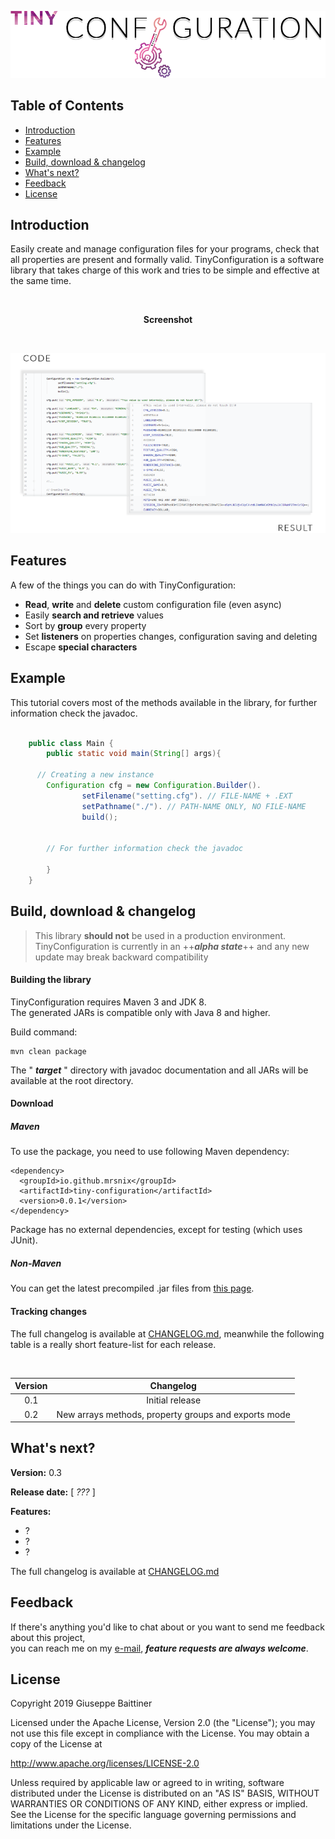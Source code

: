 <p align="center">
    <img alt="Logo" src="./img/TinyConfiguration.png">
</p>

## Table of Contents
- [Introduction](#introduction)
- [Features](#features)
- [Example](#example)
- [Build, download & changelog](#build-download--changelog)
- [What's next?](#whats-next)
- [Feedback](#feedback)
- [License](#license)

## Introduction
Easily create and manage configuration files for your programs, 
check that all properties are present and formally valid. 
TinyConfiguration is a software library that takes charge of this work 
and tries to be simple and effective at the same time.

<br>

<p align="center">
    <b>Screenshot</b>
</p>

<br>

<p align="center">
    <img src="./img/TinyConfiguration%20-%20Sample.png" alt="TinyConfiguration sample">
</p>

## Features
A few of the things you can do with TinyConfiguration:

* **Read**, **write** and **delete** custom configuration file (even async)
* Easily **search and retrieve** values
* Sort by **group** every property
* Set **listeners** on properties changes, configuration saving and deleting
* Escape **special characters**

## Example

This tutorial covers most of the methods available in the library, 
for further information check the javadoc.

````java

    public class Main {
        public static void main(String[] args){
        
      // Creating a new instance
        Configuration cfg = new Configuration.Builder().
                setFilename("setting.cfg"). // FILE-NAME + .EXT
                setPathname("./"). // PATH-NAME ONLY, NO FILE-NAME
                build();


        // For further information check the javadoc

        }
    }
````

## Build, download & changelog

>This library **should not** be used in a production environment.  
>TinyConfiguration is currently in an ++***alpha state***++ and any new update may break backward compatibility


#### Building the library
TinyConfiguration requires Maven 3 and JDK 8.<br>
The generated JARs is compatible only with Java 8 and higher.

Build command:

````
mvn clean package
````

The " ***target*** " directory with javadoc documentation 
and all JARs will be available at the root directory.

#### Download

##### Maven

To use the package, you need to use following Maven dependency:


````
<dependency>
  <groupId>io.github.mrsnix</groupId>
  <artifactId>tiny-configuration</artifactId>
  <version>0.0.1</version>
</dependency>
````
Package has no external dependencies, except for testing (which uses JUnit).

##### Non-Maven

You can get the latest precompiled .jar files 
from [this page](https://github.com/MrSnix/TinyConfiguration/releases).


#### Tracking changes

The full changelog is available at [CHANGELOG.md](CHANGELOG.md),
meanwhile the following table is a really short feature-list for each
release.

<br>

| Version |                      Changelog                           |
|:-------:|:--------------------------------------------------------:|
|   0.1   |                   Initial release                        |
|   0.2   |   New arrays methods, property groups and exports mode   |

## What's next?

**Version:** 0.3

**Release date:** [ *???* ]

**Features:**
- ?
- ?
- ?

The full changelog is available at [CHANGELOG.md](CHANGELOG.md)

## Feedback
If there's anything you'd like to chat about or 
you want to send me feedback about this project,
<br>you can reach me on my [e-mail](mailto:baittiner.giuseppe.dev@gmail.com), 
***feature requests are always welcome***.

## License
Copyright 2019 Giuseppe Baittiner

Licensed under the Apache License, Version 2.0 (the "License"); you may not use this file except in compliance with the License. You may obtain a copy of the License at

<http://www.apache.org/licenses/LICENSE-2.0>

Unless required by applicable law or agreed to in writing, software distributed under the License is distributed on an "AS IS" BASIS, WITHOUT WARRANTIES OR CONDITIONS OF ANY KIND, either express or implied. See the License for the specific language governing permissions and limitations under the License.
